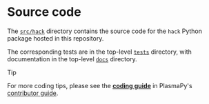 [`src/hack`]: .
[**coding guide**]: https://docs.plasmapy.org/en/latest/contributing/coding_guide.html
[contributor guide]: https://docs.plasmapy.org/en/latest/contributing
[`tests`]: ../../tests
[`docs`]: ../../docs

# Source code

The [`src/hack`] directory contains the source code for the `hack`
Python package hosted in this repository.

The corresponding tests are in the top-level [`tests`] directory, with
documentation in the top-level [`docs`] directory.

> [!TIP]
> For more coding tips, please see the [**coding guide**] in PlasmaPy's
> [contributor guide].
